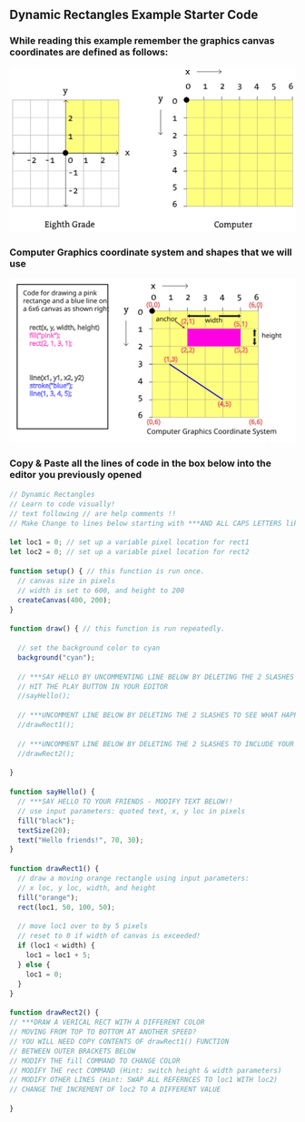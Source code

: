 ## Dynamic Rectangles Example Starter Code
### While reading this example remember the graphics canvas coordinates are defined as follows:

![alt text](canvas_coords.svg)

### Computer Graphics coordinate system and shapes that we will use

<img src="graphics_coords.svg" alt="Graphics Coordinate System" width="800"/>

### Copy & Paste all the lines of code in the box below into the editor you previously opened

```javascript
// Dynamic Rectangles
// Learn to code visually!
// text following // are help comments !!
// Make Change to lines below starting with ***AND ALL CAPS LETTERS like this

let loc1 = 0; // set up a variable pixel location for rect1
let loc2 = 0; // set up a variable pixel location for rect2

function setup() { // this function is run once.   
  // canvas size in pixels
  // width is set to 600, and height to 200
  createCanvas(400, 200);
}

function draw() { // this function is run repeatedly.  

  // set the background color to cyan
  background("cyan");
  
  // ***SAY HELLO BY UNCOMMENTING LINE BELOW BY DELETING THE 2 SLASHES
  // HIT THE PLAY BUTTON IN YOUR EDITOR
  //sayHello();

  // ***UNCOMMENT LINE BELOW BY DELETING THE 2 SLASHES TO SEE WHAT HAPPENS!
  //drawRect1();
  
  // ***UNCOMMENT LINE BELOW BY DELETING THE 2 SLASHES TO INCLUDE YOUR MODIFIED CODE!
  //drawRect2();
  
}

function sayHello() {
  // ***SAY HELLO TO YOUR FRIENDS - MODIFY TEXT BELOW!! 
  // use input parameters: quoted text, x, y loc in pixels
  fill("black");
  textSize(20);
  text("Hello friends!", 70, 30);  
}

function drawRect1() {
  // draw a moving orange rectangle using input parameters:
  // x loc, y loc, width, and height 
  fill("orange");
  rect(loc1, 50, 100, 50);

  // move loc1 over to by 5 pixels
  // reset to 0 if width of canvas is exceeded!
  if (loc1 < width) {
    loc1 = loc1 + 5;
  } else {
    loc1 = 0;
  }  
}

function drawRect2() {
// ***DRAW A VERICAL RECT WITH A DIFFERENT COLOR
// MOVING FROM TOP TO BOTTOM AT ANOTHER SPEED?
// YOU WILL NEED COPY CONTENTS OF drawRect1() FUNCTION 
// BETWEEN OUTER BRACKETS BELOW
// MODIFY THE fill COMMAND TO CHANGE COLOR
// MODIFY THE rect COMMAND (Hint: switch height & width parameters)
// MODIFY OTHER LINES (Hint: SWAP ALL REFERNCES TO loc1 WITH loc2)
// CHANGE THE INCREMENT OF loc2 TO A DIFFERENT VALUE 

}
```